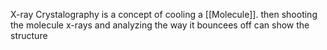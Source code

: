 X-ray Crystalography is a concept of cooling a [[Molecule]]. then shooting the molecule x-rays and analyzing the way it bouncees off can show the structure
